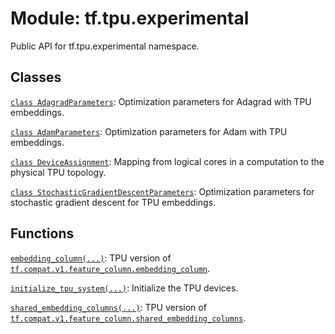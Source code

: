 <div itemscope itemtype="http://developers.google.com/ReferenceObject">
<meta itemprop="name" content="tf.tpu.experimental" />
<meta itemprop="path" content="Stable" />
</div>

# Module: tf.tpu.experimental

Public API for tf.tpu.experimental namespace.

<!-- Placeholder for "Used in" -->


## Classes

[`class AdagradParameters`](../../tf/tpu/experimental/AdagradParameters.md): Optimization parameters for Adagrad with TPU embeddings.

[`class AdamParameters`](../../tf/tpu/experimental/AdamParameters.md): Optimization parameters for Adam with TPU embeddings.

[`class DeviceAssignment`](../../tf/tpu/experimental/DeviceAssignment.md): Mapping from logical cores in a computation to the physical TPU topology.

[`class StochasticGradientDescentParameters`](../../tf/tpu/experimental/StochasticGradientDescentParameters.md): Optimization parameters for stochastic gradient descent for TPU embeddings.

## Functions

[`embedding_column(...)`](../../tf/tpu/experimental/embedding_column.md): TPU version of <a href="../../tf/feature_column/embedding_column.md"><code>tf.compat.v1.feature_column.embedding_column</code></a>.

[`initialize_tpu_system(...)`](../../tf/tpu/experimental/initialize_tpu_system.md): Initialize the TPU devices.

[`shared_embedding_columns(...)`](../../tf/tpu/experimental/shared_embedding_columns.md): TPU version of <a href="../../tf/feature_column/shared_embedding_columns.md"><code>tf.compat.v1.feature_column.shared_embedding_columns</code></a>.

